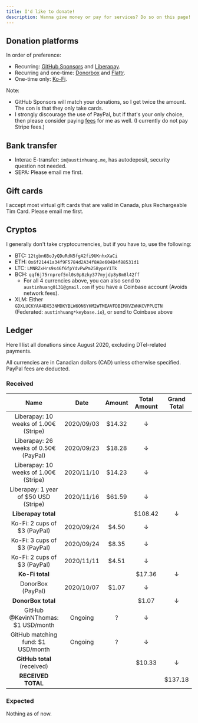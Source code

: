 ```yaml
---
title: I'd like to donate!
description: Wanna give money or pay for services? Do so on this page!
---
```


## Donation platforms

In order of preference:

* Recurring: [GitHub Sponsors](https://github.com/sponsors/austinhuang0131) and [Liberapay](https://liberapay.com/austinhuang/donate).
* Recurring and one-time: [Donorbox](https://donorbox.org/austinhuang) and [Flattr](https://flattr.com/@austinhuang).
* One-time only: [Ko-Fi](https://ko-fi.com/austinhuang).

Note:

* GitHub Sponsors will match your donations, so I get twice the amount. The con is that they only take cards.
* I strongly discourage the use of PayPal, but if that's your only choice, then please consider paying [fees](https://thefeecalculator.com/) for me as well. (I currently do not pay Stripe fees.)

## Bank transfer

* Interac E-transfer: `im@austinhuang.me`, has autodeposit, security question not needed.
* SEPA: Please email me first.

## Gift cards

I accept most virtual gift cards that are valid in Canada, plus Rechargeable Tim Card. Please email me first.

## Cryptos

I generally don't take cryptocurrencies, but if you have to, use the following:

* BTC: `12tgbn6BoJyQDuRdN5fgA2fi9UKnhxXaCi`
* ETH: `0x6f21441a34f9F5784d2A34f8A8e604B4f88531d1`
* LTC: `LMNRZxHrs9s46f6fpYdvPwPm258ypnY1Tk`
* BCH: `qqf6j75rnpref5nl0s0p8zky377myjdp8y8m8l42ff`
  * For all 4 currencies above, you can also send to `austinhuang0131@gmail.com` if you have a Coinbase account (Avoids network fees).
* XLM: Either `GDXLUCKYAA4DX53NMDKYBLW6ON6YHM2WTMEAVFDBIMXVZWNKCVPPUITN` (Federated: `austinhuang*keybase.io`), or send to Coinbase above

## Ledger

Here I list all donations since August 2020, excluding DTel-related payments.

All currencies are in Canadian dollars (CAD) unless otherwise specified. PayPal fees are deducted.

### Received

| Name | Date | Amount | Total Amount | Grand Total |
|:----:|:----:|:------:|:------------:|:-----------:|
| Liberapay: 10 weeks of 1.00€ (Stripe) | 2020/09/03 | $14.32 | ↓       |   |
| Liberapay: 26 weeks of 0.50€ (PayPal) | 2020/09/23 | $18.28 | ↓       |   |
| Liberapay: 10 weeks of 1.00€ (Stripe) | 2020/11/10 | $14.23 | ↓       |   |
| Liberapay: 1 year of $50 USD (Stripe) | 2020/11/16 | $61.59 | ↓       |   |
| **Liberapay total**                   |            |        | $108.42 | ↓ |
| Ko-Fi: 2 cups of $3 (PayPal)          | 2020/09/24 | $4.50  | ↓       |   |
| Ko-Fi: 3 cups of $3 (PayPal)          | 2020/09/24 | $8.35  | ↓       |   |
| Ko-Fi: 2 cups of $3 (PayPal)          | 2020/11/11 | $4.51  | ↓       |   |
| **Ko-Fi total**                       |            |        | $17.36  | ↓ |
| DonorBox (PayPal)                     | 2020/10/07 | $1.07  | ↓       |   |
| **DonorBox total**                    |            |        | $1.07   | ↓ |
| GitHub @KevinNThomas: $1 USD/month    | Ongoing    | ?      | ↓       |   |
| GitHub matching fund: $1 USD/month    | Ongoing    | ?      | ↓       |   |
| **GitHub total** (received)           |            |        | $10.33  | ↓ |
| **RECEIVED TOTAL**                    |            |        |         | $137.18 |

### Expected

Nothing as of now.

<!--
| Name | Date | Amount | Total Amount | Grand Total |
|:----:|:----:|:------:|:------------:|:-----------:|
-->
